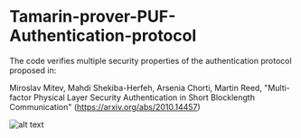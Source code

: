 # Tamarin-prover-PUF-Authentication-protocol
The code verifies multiple security properties of the authentication protocol proposed in:

Miroslav Mitev, Mahdi Shekiba-Herfeh, Arsenia Chorti, Martin Reed, "Multi-factor Physical Layer Security Authentication in Short Blocklength Communication" (https://arxiv.org/abs/2010.14457)

![alt text](<Tamarin-prover-PUF-Authentication-protocol/images/PropertyVerification.jpg>)
